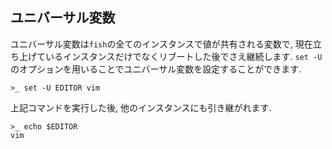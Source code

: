 ## ユニバーサル変数

ユニバーサル変数は`fish`の全てのインスタンスで値が共有される変数で,
現在立ち上げているインスタンスだけでなくリブートした後でさえ継続します.
`set -U`のオプションを用いることでユニバーサル変数を設定することができます.

```fish
>_ set -U EDITOR vim
```

上記コマンドを実行した後, 他のインスタンスにも引き継がれます.

```fish
>_ echo $EDITOR
vim
```
